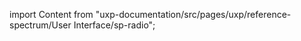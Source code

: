 
import Content from "uxp-documentation/src/pages/uxp/reference-spectrum/User Interface/sp-radio";

<Content query="product=xd"/>
